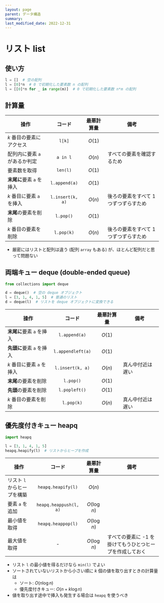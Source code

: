 ```yaml
---
layout: page
parent: データ構造
summary: 
last_modified_date: 2022-12-31
---
```


# リスト list

## 使い方

```python
l = []  # 空の配列
l = [0]*n  # 0 で初期化した要素数 n の配列
l = [[0]*n for _ in range(m)]  # 0 で初期化した要素数 n*m の配列
```

## 計算量

|操作|コード|最悪計算量|備考|
|---|:-:|:-:|---|
|$k$ 番目の要素にアクセス| `l[k]` |$O(1)$|
|配列内に要素 `a` があるか判定|`a in l`|$O(n)$|すべての要素を確認するため|
|要素数を取得|`len(l)`|$O(1)$|
|**末尾に**要素 `a` を挿入|`l.append(a)`|$O(1)$|
|$k$ 番目に要素 `a` を挿入|`l.insert(k, a)`|$O(n)$|後ろの要素をすべて 1 つずつずらすため|
|**末尾**の要素を削除|`l.pop()`|$O(1)$|
|$k$ 番目の要素を削除|`l.pop(k)`|$O(n)$|後ろの要素をすべて 1 つずつずらすため|

- 厳密にはリストと配列は違う (配列 `array` もある) が、ほとんど配列だと思って問題ない


## 両端キュー deque (double-ended queue)

```python
from collections import deque

d = deque()  # 空の deque オブジェクト
l = [3, 1, 4, 1, 5]  # 普通のリスト
d = deque(l)  # リストを deque オブジェクトに変換できる
```

|操作|コード|最悪計算量|備考|
|---|:-:|:-:|---|
|**末尾に**要素 `a` を挿入|`l.append(a)`|$O(1)$|
|**先頭に**要素 `a` を挿入|`l.appendleft(a)`|$O(1)$|
|$k$ 番目に要素 `a` を挿入|`l.insert(k, a)`|$O(n)$|真ん中付近は遅い|
|**末尾**の要素を削除|`l.pop()`|$O(1)$|
|**先頭**の要素を削除|`l.popleft()`|$O(1)$|
|$k$ 番目の要素を削除|`l.pop(k)`|$O(n)$|真ん中付近は遅い|

## 優先度付きキュー heapq

```python
import heapq

l = [3, 1, 4, 1, 5]
heapq.heapify(l)  # リストからヒープを作成
```

|操作|コード|最悪計算量|備考|
|---|:-:|:-:|---|
|リスト `l` からヒープを構築|`heapq.heapify(l)`|$O(n)$|
|要素 `a` を追加|`heapq.heappush(l, a)`|$O(\log n)$|
|最小値を取得|`heapq.heappop(l)`|$O(\log n)$|
|最大値を取得|-|$O(\log n)$|すべての要素に -1 を掛けてもうひとつヒープを作成しておく|

- リスト `l` の最小値を得るだけなら `min(l)` でよい
- ソートされていないリストから小さい順に $k$ 個の値を取り出すときの計算量は
    - ソート: $O(n \log n)$
    - 優先度付きキュー: $O(n + k \log n)$
- 値を取り出す途中で挿入も発生する場合は `heapq` を使うべき
